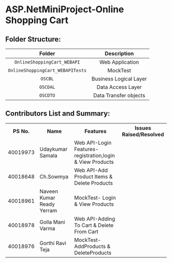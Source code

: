 # ASP.NetMiniProject-Online Shopping Cart
## Folder Structure:

| Folder | Description |
| :---: | :---: |
| `OnlineShoppingCart_WEBAPI` | Web Application  |
| `OnlineShoppingCart_WEBAPITests` | MockTest |
| `OSCBL` | Business Logical Layer |
| `OSCDAL` | Data Access Layer |
| `OSCDTO` | Data Transfer objects |


## Contributors List and Summary:

<table>
  <tr>
    <th>PS No. </th>
    <th> Name</th>
    <th>Features</th>
     <th>Issues Raised/Resolved</th>
     
  </tr>
  
   <tr>
    <td>40019973</td>
    <td>Udaykumar Samala</td>
    <td >Web API-Login Features-registration,login & View Products</td>
    <td></td>
    
  </tr>
   <tr>
    <td>40018648</td>
    <td>Ch.Sowmya</td>
    <td>Web API-Add Product Items & Delete Products</td>
    <td></td>
  </tr>
   <tr>
    <td>40018961</td>
    <td>Naveen Kumar Ready Yerram</td>
    <td>MockTest- Login & View Products</td>
    <td></td>
  </tr>
   <tr>
    <td>40018978</td>
    <td>Golla Mani Varma</td>
    <td>Web API-Adding To Cart & Delete From Cart</td>
    <td></td>
  </tr>
   <tr>
    <td>40018976</td>
    <td>Gorthi Ravi Teja</td>
    <td>MockTest- AddProducts & DeleteProducts</td>
    <td></td>
  </tr>
   
   
   
   
  
</table>
